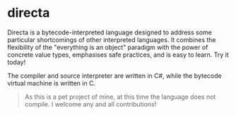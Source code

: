 # directa

Directa is a bytecode-interpreted language designed to address some particular shortcomings of other interpreted languages. It combines the flexibility of the "everything is an object" paradigm with the power of concrete value types, emphasises safe practices, and is easy to learn. Try it today!

The compiler and source interpreter are written in C#, while the bytecode virtual machine is written in C. 

> As this is a pet project of mine, at this time the language does not compile. I welcome any and all contributions!
